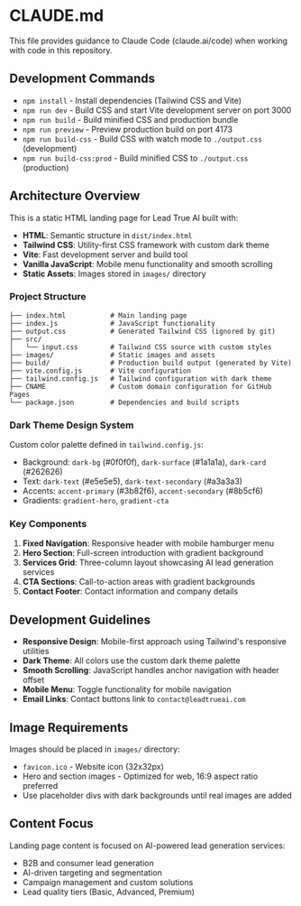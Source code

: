# CLAUDE.md

This file provides guidance to Claude Code (claude.ai/code) when working with code in this repository.

## Development Commands

- `npm install` - Install dependencies (Tailwind CSS and Vite)
- `npm run dev` - Build CSS and start Vite development server on port 3000
- `npm run build` - Build minified CSS and production bundle
- `npm run preview` - Preview production build on port 4173
- `npm run build-css` - Build CSS with watch mode to `./output.css` (development)
- `npm run build-css:prod` - Build minified CSS to `./output.css` (production)

## Architecture Overview

This is a static HTML landing page for Lead True AI built with:

- **HTML**: Semantic structure in `dist/index.html`
- **Tailwind CSS**: Utility-first CSS framework with custom dark theme
- **Vite**: Fast development server and build tool
- **Vanilla JavaScript**: Mobile menu functionality and smooth scrolling
- **Static Assets**: Images stored in `images/` directory

### Project Structure
```
├── index.html           # Main landing page
├── index.js             # JavaScript functionality
├── output.css           # Generated Tailwind CSS (ignored by git)
├── src/
│   └── input.css        # Tailwind CSS source with custom styles
├── images/              # Static images and assets
├── build/               # Production build output (generated by Vite)
├── vite.config.js       # Vite configuration
├── tailwind.config.js   # Tailwind configuration with dark theme
├── CNAME                # Custom domain configuration for GitHub Pages
└── package.json         # Dependencies and build scripts
```

### Dark Theme Design System

Custom color palette defined in `tailwind.config.js`:
- Background: `dark-bg` (#0f0f0f), `dark-surface` (#1a1a1a), `dark-card` (#262626)
- Text: `dark-text` (#e5e5e5), `dark-text-secondary` (#a3a3a3)
- Accents: `accent-primary` (#3b82f6), `accent-secondary` (#8b5cf6)
- Gradients: `gradient-hero`, `gradient-cta`

### Key Components

1. **Fixed Navigation**: Responsive header with mobile hamburger menu
2. **Hero Section**: Full-screen introduction with gradient background
3. **Services Grid**: Three-column layout showcasing AI lead generation services
4. **CTA Sections**: Call-to-action areas with gradient backgrounds
5. **Contact Footer**: Contact information and company details

## Development Guidelines

- **Responsive Design**: Mobile-first approach using Tailwind's responsive utilities
- **Dark Theme**: All colors use the custom dark theme palette
- **Smooth Scrolling**: JavaScript handles anchor navigation with header offset
- **Mobile Menu**: Toggle functionality for mobile navigation
- **Email Links**: Contact buttons link to `contact@leadtrueai.com`

## Image Requirements

Images should be placed in `images/` directory:
- `favicon.ico` - Website icon (32x32px)
- Hero and section images - Optimized for web, 16:9 aspect ratio preferred
- Use placeholder divs with dark backgrounds until real images are added

## Content Focus

Landing page content is focused on AI-powered lead generation services:
- B2B and consumer lead generation
- AI-driven targeting and segmentation
- Campaign management and custom solutions
- Lead quality tiers (Basic, Advanced, Premium)